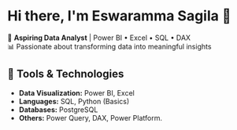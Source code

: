 # Hi there, I'm Eswaramma Sagila 👋

🎯 **Aspiring Data Analyst** | Power BI • Excel • SQL • DAX  
📊 Passionate about transforming data into meaningful insights  

## 🔧 Tools & Technologies
- **Data Visualization:** Power BI, Excel
- **Languages:** SQL, Python (Basics)
- **Databases:** PostgreSQL
- **Others:** Power Query, DAX, Power Platform.

<!---
Eshu7232/Eshu7232 is a ✨ special ✨ repository because its `README.md` (this file) appears on your GitHub profile.
You can click the Preview link to take a look at your changes.
--->

